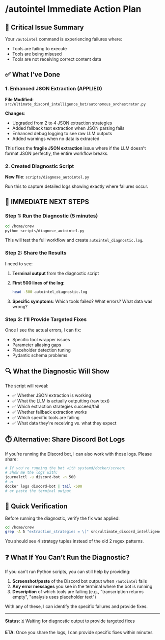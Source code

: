 # /autointel Immediate Action Plan

## 🔴 Critical Issue Summary

Your `/autointel` command is experiencing failures where:

- Tools are failing to execute
- Tools are being misused  
- Tools are not receiving correct content data

## ✅ What I've Done

### 1. Enhanced JSON Extraction (APPLIED)

**File Modified**: `src/ultimate_discord_intelligence_bot/autonomous_orchestrator.py`

**Changes**:

- Upgraded from 2 to 4 JSON extraction strategies
- Added fallback text extraction when JSON parsing fails
- Enhanced debug logging to see raw LLM outputs
- Added warnings when no data is extracted

This fixes the **fragile JSON extraction** issue where if the LLM doesn't format JSON perfectly, the entire workflow breaks.

### 2. Created Diagnostic Script

**New File**: `scripts/diagnose_autointel.py`

Run this to capture detailed logs showing exactly where failures occur.

## 🚀 IMMEDIATE NEXT STEPS

### Step 1: Run the Diagnostic (5 minutes)

```bash
cd /home/crew
python scripts/diagnose_autointel.py
```

This will test the full workflow and create `autointel_diagnostic.log`.

### Step 2: Share the Results

I need to see:

1. **Terminal output** from the diagnostic script
2. **First 500 lines of the log**:

   ```bash
   head -500 autointel_diagnostic.log
   ```

3. **Specific symptoms**: Which tools failed? What errors? What data was wrong?

### Step 3: I'll Provide Targeted Fixes

Once I see the actual errors, I can fix:

- Specific tool wrapper issues
- Parameter aliasing gaps
- Placeholder detection tuning
- Pydantic schema problems

## 🔍 What the Diagnostic Will Show

The script will reveal:

- ✅ Whether JSON extraction is working
- ✅ What the LLM is actually outputting (raw text)
- ✅ Which extraction strategies succeed/fail
- ✅ Whether fallback extraction works
- ✅ Which specific tools are failing
- ✅ What data they're receiving vs. what they expect

## ⏱️ Alternative: Share Discord Bot Logs

If you're running the Discord bot, I can also work with those logs. Please share:

```bash
# If you're running the bot with systemd/docker/screen:
# Show me the logs with:
journalctl -u discord-bot -n 500
# or
docker logs discord-bot | tail -500
# or paste the terminal output
```

## 📝 Quick Verification

Before running the diagnostic, verify the fix was applied:

```bash
cd /home/crew
grep -A 5 "extraction_strategies = \[" src/ultimate_discord_intelligence_bot/autonomous_orchestrator.py
```

You should see 4 strategy tuples instead of the old 2 regex patterns.

## ❓ What If You Can't Run the Diagnostic?

If you can't run Python scripts, you can still help by providing:

1. **Screenshot/paste** of the Discord bot output when `/autointel` fails
2. **Any error messages** you see in the terminal where the bot is running
3. **Description** of which tools are failing (e.g., "transcription returns empty", "analysis uses placeholder text")

With any of these, I can identify the specific failures and provide fixes.

---

**Status**: ⏳ Waiting for diagnostic output to provide targeted fixes

**ETA**: Once you share the logs, I can provide specific fixes within minutes
